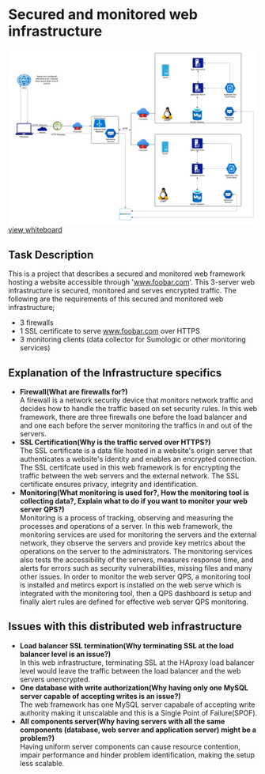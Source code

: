 # Secured and monitored web infrastructure
![Whiteboard of a secured and monitored web infrastructure](2-secured_and_monitored_web_infrastructure.png)
[view whiteboard](https://imgur.com/a/9MnvO70)

## Task Description
This is a project that describes a secured and monitored web framework hosting a website accessible through 'www.foobar.com'. This 3-server web infrastructure is secured, monitored and serves encrypted traffic. The following are the requirements of this secured and monitored web infrastructure;
- 3 firewalls
- 1 SSL certificate to serve www.foobar.com over HTTPS
- 3 monitoring clients (data collector for Sumologic or other monitoring services)

## Explanation of the Infrastructure specifics
- **Firewall(What are firewalls for?)**  
A firewall is a network security device that monitors network traffic and decides how to handle the traffic based on set security rules. In this web framework, there are three firewalls one before the load balancer and and one each before the server monitoring the traffics in and out of the servers.
- **SSL Certification(Why is the traffic served over HTTPS?)**  
The SSL certificate is a data file hosted in a website's origin server that authenticates a website's identity and enables an encrypted connection. The SSL certifcate used in this web framework is for encrypting the traffic between the web servers and the external network. The SSL certificate ensures privacy, integrity and identification.
- **Monitoring(What monitoring is used for?, How the monitoring tool is collecting data?, Explain what to do if you want to monitor your web server QPS?)**  
Monitoring is a process of tracking, observing and measuring the processes and operations of a server. In this web framework, the monitoring services are used for monitoring the servers and the external network, they observe the servers and provide key metrics about the operations on the server to the administrators. The monitoring services also tests the accessibility of the servers, measures response time, and alerts for errors such as security vulnerabilities, missing files and many other issues. In order to monitor the web server QPS, a monitoring tool is installed and metircs export is installed on the web serve which is integrated with the monitoring tool, then a QPS dashboard is setup and finally alert rules are defined for effective web server QPS monitoring.

## Issues with this distributed web infrastructure
- **Load balancer SSL termination(Why terminating SSL at the load balancer level is an issue?)**  
In this web infrastructure, terminating SSL at the HAproxy load balancer level would leave the traffic between the load balancer and the web servers unencrypted.
- **One database with write authorization(Why having only one MySQL server capable of accepting writes is an issue?)**  
The web framework has one MySQL server capabale of accepting write authority making it unscalable and this is a Single Point of Failure(SPOF).
- **All components server(Why having servers with all the same components (database, web server and application server) might be a problem?)**  
Having uniform server components can cause resource contention, impair performance and hinder problem identification, making the setup less scalable.
